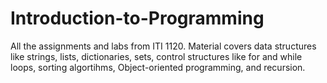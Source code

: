 # Introduction-to-Programming
All the assignments and labs from ITI 1120. Material covers data structures like strings, lists, dictionaries, sets, control structures like for and while loops, sorting algortihms, Object-oriented programming, and recursion.
